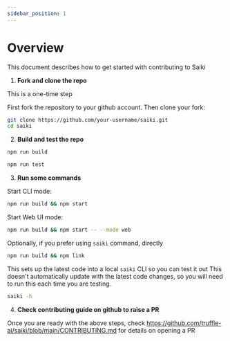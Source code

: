 ```yaml
---
sidebar_position: 1
---
```


# Overview

This document describes how to get started with contributing to Saiki

1. **Fork and clone the repo**

This is a one-time step

First fork the repository to your github account.
Then clone your fork:

```bash
git clone https://github.com/your-username/saiki.git
cd saiki
```

2. **Build and test the repo**
```bash
npm run build
```

```bash
npm run test
```

3. **Run some commands**

Start CLI mode: 
```bash
npm run build && npm start
```

Start Web UI mode:
```bash
npm run build && npm start -- --mode web
```

Optionally, if you prefer using `saiki` command, directly
```bash
npm run build && npm link
```

This sets up the latest code into a local `saiki` CLI so you can test it out
This doesn't automatically update with the latest code changes, so you will need to run this each time you are testing.

```bash
saiki -h
```

4. **Check contributing guide on github to raise a PR**

Once you are ready with the above steps, check https://github.com/truffle-ai/saiki/blob/main/CONTRIBUTING.md for details on opening a PR

